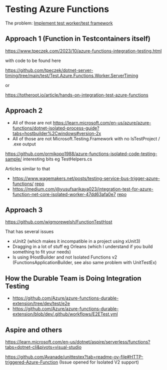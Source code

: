# Testing Azure Functions

The problem: [Implement test worker/test framework](https://github.com/Azure/azure-functions-dotnet-worker/issues/281)


## Approach 1 (Function in Testcontainers itself)

https://www.tpeczek.com/2023/10/azure-functions-integration-testing.html

with code to be found here

https://github.com/tpeczek/dotnet-server-timing/tree/main/test/Test.Azure.Functions.Worker.ServerTiming

or

https://totheroot.io/article/hands-on-integration-test-azure-functions


## Approach 2

* All of those are not https://learn.microsoft.com/en-us/azure/azure-functions/dotnet-isolated-process-guide?tabs=hostbuilder%2Cwindows#version-2x
* All of those are not Microsoft.Testing.Framework with no IsTestProject / .exe output

https://github.com/ormikopo1988/azure-functions-isolated-code-testing-sample/ interesting bits eg TestHelpers.cs

Articles similar to that 

* https://www.wagemakers.net/posts/testing-service-bus-trigger-azure-functions/ [repo](https://github.com/mawax/azure-functions-integration-testing)
* https://medium.com/@yusufsarikaya023/integration-test-for-azure-function-net-core-isolated-worker-47dd63afa0e7 [repo](https://github.com/yusufsarikaya023/AzureFunctionIntegrationTest)


## Approach 3

https://github.com/wigmorewelsh/FunctionTestHost

That has several issues 

* xUnit2 (which makes it incompatible in a project using xUnit3)
* Dragging in a lot of stuff eg Orleans (which I understand if you build something to fit your needs)
* Is using IHostBuilder and not Isolated Functions v2 (FunctionsApplicationBuilder, see also same problem with UnitTestEx)


## How the Durable Team is Doing Integration Testing

* https://github.com/Azure/azure-functions-durable-extension/tree/dev/test/e2e
* https://github.com/Azure/azure-functions-durable-extension/blob/dev/.github/workflows/E2ETest.yml


## Aspire and others

https://learn.microsoft.com/en-us/dotnet/aspire/serverless/functions?tabs=dotnet-cli&pivots=visual-studio

https://github.com/Avanade/unittestex?tab=readme-ov-file#HTTP-triggered-Azure-Function (Issue opened for Isolated V2 support)
